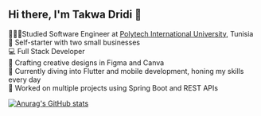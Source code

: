 ## Hi there, I'm Takwa Dridi 👋

👩🏻‍💻Studied Software Engineer at [Polytech International University](https://pi.tn/en/), Tunisia<br/>
🌱 Self-starter with two small businesses<br/>
💻 Full Stack Developer <br/>
🎨 Crafting creative designs in Figma and Canva<br/>
📱 Currently diving into Flutter and mobile development, honing my skills every day<br/>
🔧 Worked on multiple projects using Spring Boot and REST APIs<br/>

[![Anurag's GitHub stats](https://github-readme-stats.vercel.app/api?username=takwadr)](https://github.com/anuraghazra/github-readme-stats)
